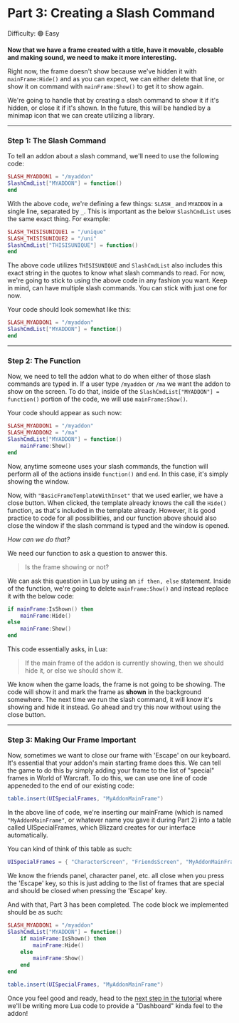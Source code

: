 # Part 3: Creating a Slash Command

Difficulty: 🟢 Easy

**Now that we have a frame created with a title, have it movable, closable and making sound, we need to make it more interesting.**

Right now, the frame doesn't show because we've hidden it with `mainFrame:Hide()` and as you can expect, we can either delete that line, or show it on command with `mainFrame:Show()` to get it to show again.

We're going to handle that by creating a slash command to show it if it's hidden, or close it if it's shown. In the future, this will be handled by a minimap icon that we can create utilizing a library.

---

### Step 1: The Slash Command


To tell an addon about a slash command, we'll need to use the following code:

```lua
SLASH_MYADDON1 = "/myaddon"
SlashCmdList["MYADDON"] = function()
end
```

With the above code, we're defining a few things: `SLASH_` and `MYADDON` in a single line, separated by `_`. This is important as the below `SlashCmdList` uses the same exact thing. For example:

```lua
SLASH_THISISUNIQUE1 = "/unique"
SLASH_THISISUNIQUE2 = "/uni"
SlashCmdList["THISISUNIQUE"] = function()
end
```

The above code utilizes `THISISUNIQUE` and `SlashCmdList` also includes this exact string in the quotes to know what slash commands to read. For now, we're going to stick to using the above code in any fashion you want. Keep in mind, can have multiple slash commands. You can stick with just one for now.

Your code should look somewhat like this:

```lua
SLASH_MYADDON1 = "/myaddon"
SlashCmdList["MYADDON"] = function()
end
```

---

### Step 2: The Function

Now, we need to tell the addon what to do when either of those slash commands are typed in. If a user type `/myaddon` or `/ma` we want the addon to show on the screen. To do that, inside of the `SlashCmdList["MYADDON"] = function()` portion of the code, we will use `mainFrame:Show()`.

Your code should appear as such now:

```lua
SLASH_MYADDON1 = "/myaddon"
SLASH_MYADDON2 = "/ma"
SlashCmdList["MYADDON"] = function()
    mainFrame:Show()
end
```

Now, anytime someone uses your slash commands, the function will perform all of the actions inside `function()` and `end`. In this case, it's simply showing the window.

Now, with `"BasicFrameTemplateWithInset"` that we used earlier, we have a close button. When clicked, the template already knows the call the `Hide()` function, as that's included in the template already. However, it is good practice to code for all possibilities, and our function above should also close the window if the slash command is typed and the window is opened.

*How can we do that?*

We need our function to ask a question to answer this.

> Is the frame showing or not?

We can ask this question in Lua by using an `if then, else` statement. Inside of the function, we're going to delete `mainFrame:Show()` and instead replace it with the below code:

```lua
if mainFrame:IsShown() then
    mainFrame:Hide()
else
    mainFrame:Show()
end
```

This code essentially asks, in Lua:

> If the main frame of the addon is currently showing, then we should hide it, or else we should show it.

We know when the game loads, the frame is not going to be showing. The code will show it and mark the frame as **shown** in the background somewhere. The next time we run the slash command, it will know it's showing and hide it instead. Go ahead and try this now without using the close button.

---

### Step 3: Making Our Frame Important

Now, sometimes we want to close our frame with 'Escape' on our keyboard. It's essential that your addon's main starting frame does this. We can tell the game to do this by simply adding your frame to the list of "special" frames in World of Warcraft. To do this, we can use one line of code appeneded to the end of our existing code:

```lua
table.insert(UISpecialFrames, "MyAddonMainFrame")
```

In the above line of code, we're inserting our mainFrame (which is named `"MyAddonMainFrame"`, or whatever name you gave it during Part 2) into a table called UISpecialFrames, which Blizzard creates for our interface automatically.

You can kind of think of this table as such:

```lua
UISpecialFrames = { "CharacterScreen", "FriendsScreen", "MyAddonMainFrame" }
```

We know the friends panel, character panel, etc. all close when you press the 'Escape' key, so this is just adding to the list of frames that are special and should be closed when pressing the 'Escape' key.

And with that, Part 3 has been completed. The code block we implemented should be as such:

```lua
SLASH_MYADDON1 = "/myaddon"
SlashCmdList["MYADDON"] = function()
    if mainFrame:IsShown() then
        mainFrame:Hide()
    else
        mainFrame:Show()
    end
end

table.insert(UISpecialFrames, "MyAddonMainFrame")
```

Once you feel good and ready, head to the [next step in the tutorial](https://google.com) where we'll be writing more Lua code to provide a "Dashboard" kinda feel to the addon!
